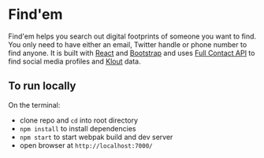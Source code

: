 # Find'em

Find'em helps you search out digital footprints of someone you want to find. 
You only need to have either an email, Twitter handle or phone number to find anyone.
It is built with [React](https://facebook.github.io/react/) and [Bootstrap](http://getbootstrap.com/) and uses [Full Contact API](https://support.fullcontact.com/hc/en-us) to find social media profiles and [Klout](https://klout.com/home) data.

## To run locally
On the terminal:
* clone repo and `cd` into root directory
* `npm install` to install dependencies
* `npm start` to start webpak build and dev server
* open browser at `http://localhost:7000/`